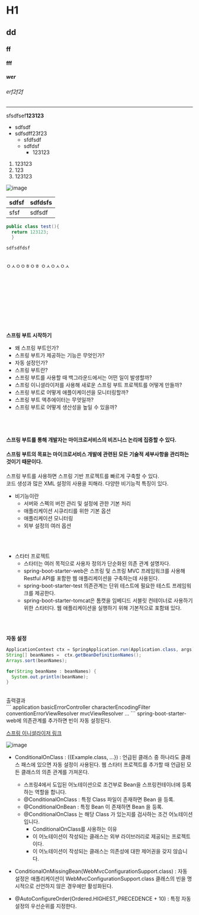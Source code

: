 # H1
## dd
### ff
#### fff
##### wer
###### erf2f2f

<hr>

sfsdfsef<b>123123</b>

* sdfsdf
* sdfsdff23f23
  * sfdfsdf
  * sdfdsf
    * 123123

1. 123123
1. 123
1. 123123

![image](https://user-images.githubusercontent.com/43237961/155087065-0a935ca3-1745-40dd-9a49-2abc6deaabd1.png)


sdfsf | sdfdsfs
------- | -------
sfsf | sdfsdf

``` java
public class test(){
  return 123123;
  }
```

``` 
sdfsdfdsf
```


<br>
ㅇㅅㅇㅇㅎㅇㅎ  
ㅇㅅㅇㅅㅇㅅ
<br><br><br><br><br><br><br><br><br><br>
  
  
<b> 스프링 부트 시작하기 </b>
* 왜 스프링 부트인가?
* 스프링 부트가 제공하는 기능은 무엇인가?
* 자동 설정인가?
* 스프링 부트란?
* 스프링 부트를 사용할 때 백그라운드에서는 어떤 일이 발생할까?
* 스프링 이니셜라이저를 사용해 새로운 스프링 부트 프로젝트를 어떻게 만들까?
* 스프링 부트로 어떻게 애플이케이션을 모니터링할까?
* 스프링 부트 액추에이터는 무엇일까?
* 스프링 부트로 어떻게 생산성을 높일 수 있을까?

<br><br>
#### 스프링 부트를 통해 개발자는 마이크로서비스의 비즈니스 논리에 집중할 수 있다. 
#### 스프링 부트의 목표는 마이크로서비스 개발에 관련된 모든 기술적 세부사항을 관리하는 것이기 때문이다.


스프링 부트를 사용하면 스프링 기반 프로젝트를 빠르게 구축할 수 있다. <br>
코드 생성과 많은 XML 설정의 사용을 피해라.
다양한 비기능적 특징이 있다.

* 비기능이란
  * 서버와 스펙의 버전 관리 및 설정에 관한 기본 처리
  * 애플리케이션 시큐리티를 위한 기본 옵션
  * 애플리케이션 모니터링
  * 외부 설정의 여러 옵션

<br><br>
* 스타터 프로젝트
  * 스타터는 여러 목적으로 사용자 정의가 단순화된 의존 관계 설명자다.
  * spring-boot-starter-web은 스프링 및 스프링 MVC 프레임워크를 사용해 Restful API를 포함한 웹 애플리케이션을 구축하는데 사용된다.
  * spring-boot-starter-test 의존관계는 단위 테스트에 필요한 테스트 프레임워크를 제공한다.
  * spring-boot-starter-tomcat은 톰캣을 임베디드 서블릿 컨테이너로 사용하기 위한 스타터다. 웹 애플리케이션을 실행하기 위해 기본적으로 포함돼 있다. 

<br><br>

<b>자동 설정 </b>
```java
ApplicationContext ctx = SpringApplication.run(Application.class, args);
String[] beanNames =  ctx.getBeanDefinitionNames();
Arrays.sort(beanNames);

for(String beanName : beanNames) {
  System.out.println(beanName);
}

```
<br>
출력결과  
<br>  
```
application
basicErrorController
characterEncodingFilter
conventionErrorViewResolver
mvcViewResolver 
...
```
spring-boot-starter-web에 의존관계를 추가하면 빈이 자동 설정된다.

<a href = https://spring.io/quickstart >스프링 이니셜라이저 링크</a>

![image](https://user-images.githubusercontent.com/43237961/155095812-7c25e8c5-80fb-4ca7-ac45-bf3ee656a8bd.png)


* ConditionalOnClass : ({Example.class, ...}) : 언급된 클래스 중 하나라도 클래스 패스에 있으면 자동 설정이 사용된다.  웹 스타터 프로젝트를 추가할 때 언급된 모든 클래스의 의존 관계를 가져온다.
  * 스프링4에서 도입된 어노테이션으로 조건부로 Bean을 스프링컨테이너에 등록하는 역할을 합니다.
  * @ConditionalOnClass : 특정 Class 파일이 존재하면 Bean 을 등록.
  * @ConditionalOnBean : 특정 Bean 이 존재하면 Bean 을 등록.
  * @ConditionalOnClass 는 해당 Class 가 있는지를 검사하는 조건 어노테이션 입니다.
    * ConditionalOnClass를 사용하는 이유
    * 이 어노테이션이 작성되는 클래스는 외부 라이브러리로 제공되는 프로젝트 이다.
    * 이 어노테이션이 작성되는 클래스는 의존성에 대한 제어권을 갖지 않습니다.



* ConditionalOnMissingBean(WebMvcConfigurationSupport.class) : 자동 설정은 애플리케이션이 WebMvcConfigurationSupport.class 클래스의 빈을 명시적으로 선언하지 않은 경우에만 활성화된다. 
* @AutoConfigureOrder(Ordered.HIGHEST_PRECEDENCE + 10) : 특정 자동 설정의 우선순위를 지정한다. 


